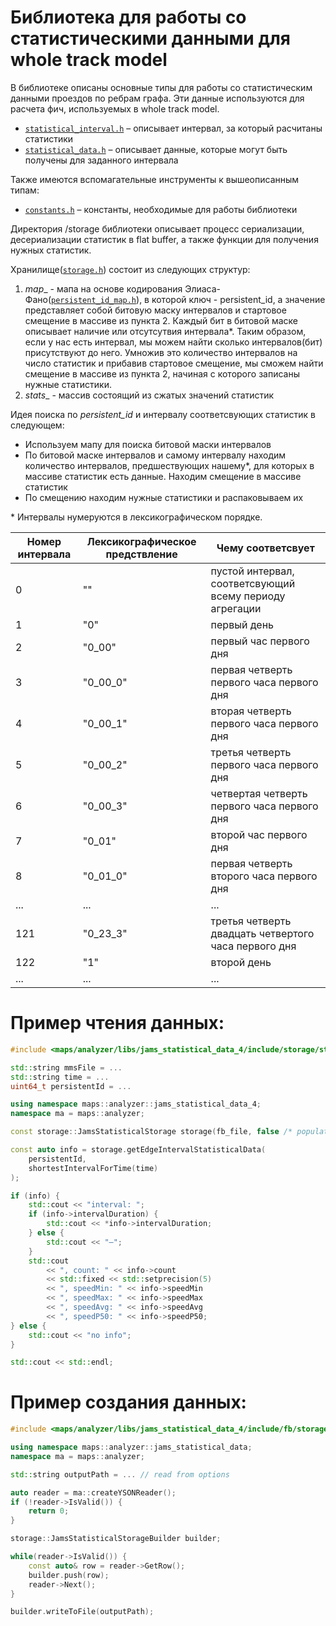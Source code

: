 Библиотека для работы со статистическими данными для whole track model
===

В библиотеке описаны основные типы для работы со статистическим данными проездов по ребрам графа. Эти данные используются для расчета фич, используемых в whole track model.

- [`statistical_interval.h`](include/statistical_interval.h) – описывает интервал, за который расчитаны статистики
- [`statistical_data.h`](include/statistical_data.h) – описывает данные, которые могут быть получены для заданного интервала

Также имеются вспомагательные инструменты к вышеописанным типам:
- [`constants.h`](include/constants.h) – константы, необходимые для работы библиотеки

Директория /storage библиотеки описывает процесс сериализации, десериализации статистик в flat buffer, а также функции для получения нужных статистик.

Хранилище([`storage.h`](include/storage/storage.h)) состоит из следующих структур:

1. _map__ - мапа на основе кодирования Элиаса-Фано([`persistent_id_map.h`](include/storage/persistent_id_map.h)), в которой ключ - persistent_id, а значение представляет собой битовую маску интервалов и стартовое смещение в массиве из пункта 2. Каждый бит в битовой маске описывает наличие или отсутсутвия интервала*. Таким образом, если у нас есть интервал, мы можем найти сколько интервалов(бит) присутствуют до него. Умножив это количество интервалов на число статистик и прибавив стартовое смещение, мы сможем найти смещение в массиве из пункта 2, начиная с которого записаны нужные статистики.
2. _stats__ - массив состоящий из сжатых значений статистик

Идея поиска по _persistent_id_ и интервалу соответсвующих статистик в следующем:

- Используем мапу для поиска битовой маски интервалов
- По битовой маске интервалов и самому интервалу находим количество интервалов, предшествующих нашему*, для которых в массиве статистик есть данные. Находим смещение в массиве статистик
- По смещению находим нужные статистики и распаковываем их

\* Интервалы нумеруются в лексикографическом порядке.

Номер интервала | Лексикографическое предствление | Чему соответсвует
--- | --- | ---
0 | "" | пустой интервал, соответсвующий всему периоду агрегации
1 | "0" | первый день
2 | "0\_00" | первый час первого дня
3 | "0\_00\_0" | первая четверть первого часа первого дня
4 | "0\_00\_1" | вторая четверть первого часа первого дня
5 | "0\_00\_2" | третья четверть первого часа первого дня
6 | "0\_00\_3" | четвертая четверть первого часа первого дня
7 | "0\_01" |  второй час первого дня
8 | "0\_01\_0" | первая четверть второго часа первого дня
... | ... | ...
121 | "0\_23\_3" | третья четверть двадцать четвертого часа первого дня
122 | "1" | второй день
... | ... | ...

Пример чтения данных:
===
```cpp
#include <maps/analyzer/libs/jams_statistical_data_4/include/storage/storage.h>

std::string mmsFile = ...
std::string time = ...
uint64_t persistentId = ...

using namespace maps::analyzer::jams_statistical_data_4;
namespace ma = maps::analyzer;

const storage::JamsStatisticalStorage storage(fb_file, false /* populate */, false /* lock memory */);

const auto info = storage.getEdgeIntervalStatisticalData(
    persistentId,
    shortestIntervalForTime(time)
);

if (info) {
    std::cout << "interval: ";
    if (info->intervalDuration) {
        std::cout << *info->intervalDuration;
    } else {
        std::cout << "–";
    }
    std::cout
        << ", count: " << info->count
        << std::fixed << std::setprecision(5)
        << ", speedMin: " << info->speedMin
        << ", speedMax: " << info->speedMax
        << ", speedAvg: " << info->speedAvg
        << ", speedP50: " << info->speedP50;
} else {
    std::cout << "no info";
}

std::cout << std::endl;

```

Пример создания данных:
===
```cpp
#include <maps/analyzer/libs/jams_statistical_data_4/include/fb/storage.h>

using namespace maps::analyzer::jams_statistical_data;
namespace ma = maps::analyzer;

std::string outputPath = ... // read from options

auto reader = ma::createYSONReader();
if (!reader->IsValid()) {
    return 0;
}

storage::JamsStatisticalStorageBuilder builder;

while(reader->IsValid()) {
    const auto& row = reader->GetRow();
    builder.push(row);
    reader->Next();
}

builder.writeToFile(outputPath);
```

